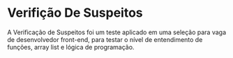# Verifição De Suspeitos

A Verificação de Suspeitos foi um teste aplicado em uma seleção para vaga de desenvolvedor front-end, para testar o nível de entendimento de funções, array list e lógica de programação.

